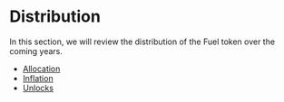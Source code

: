 # Distribution

In this section, we will review the distribution of the Fuel token over the coming years.

- [Allocation](./allocation.md)
- [Inflation](./inflation.md)
- [Unlocks](./unlocks.md)
